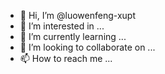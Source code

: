 - 👋 Hi, I’m @luowenfeng-xupt
- 👀 I’m interested in ...
- 🌱 I’m currently learning ...
- 💞️ I’m looking to collaborate on ...
- 📫 How to reach me ...

<!---
luowenfeng-xupt/luowenfeng-xupt is a ✨ special ✨ repository because its `README.md` (this file) appears on your GitHub profile.
You can click the Preview link to take a look at your changes.
--->
